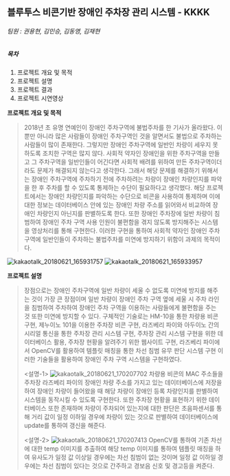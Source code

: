 ## 블루투스 비콘기반 장애인 주차장 관리 시스템 - KKKK
###### 팀원 : 권용현, 김민승, 김동영, 김재현
##### 목차

1. 프로젝트 개요 및 목적
2. 프로젝트 설명
3. 프로젝트 결과
4. 프로젝트 시연영상

**프로젝트 개요 및 목적**

> 2018년 초 유명 연예인이 장애인 주차구역에 불법주차를 한 기사가 올라왔다. 이뿐만 아니라 많은 사람들이 장애인 주차구역인 것을 알면서도 불법으로 주차하는 사람들이 많이 존재한다. 그렇지만 장애인 주차구역에 일반인 차량이 세우지 못하도록 조치한 구역은 많지 않다. 사회적 약자인 장애인을 위한 주차구역을 만들고 그 주차구역을 일반인들이 어긴다면 사회적 배려를 위하여 만든 주차구역이더라도 문제가 해결되지 않는다고 생각한다. 그래서 해당 문제를 해결하기 위해서는 장애인 주차구역에 주차하기 전에 주차하려는 차량이 장애인 차량인지를 파악을 한 후 주차를 할 수 있도록 통제하는 수단이 필요하다고 생각했다. 해당 프로젝트에서는 장애인 차량인지를 파악하는 수단으로 비콘을 사용하여 통제하며 이에 대한 정보는 데이터베이스 안에 있는 장애인 차량 주소를 읽어와서 비교하여 장애인 차량인지 아닌지를 판별하도록 한다. 또한 장애인 주차장에 일반 차량이 침범하여 장애인 주차 구역 사용 인원이 불편함을 겪지 않도록 방지해주는 시스템을 영상처리를 통해 구현한다. 이러한 구현을 통하여 사회적 약자인 장애인 주차구역에 일반인들이 주차하는 불법주차를 미연에 방지하기 위함이 과제의 목적이다. 

![kakaotalk_20180621_165931757](https://user-images.githubusercontent.com/37283217/41706307-6e52236e-7576-11e8-9ad9-e97ed6a408f6.png)
![kakaotalk_20180621_165933957](https://user-images.githubusercontent.com/37283217/41706581-1d561d48-7577-11e8-90dd-ec7ca7bca0d2.png)

**프로젝트 설명**

> 장점으로는 장애인 주차구역에 일반 차량이 세울 수 없도록 미연에 방지를 해주는 것이 가장 큰 장점이며 일반 차량이 장애인 주차 구역 옆에 세울 시 주차 라인을 침범하여 주차하여 장애인 주차 구역을 이용하는 사람들에게 불편함을 주는 것 또한 미연에 방지할 수 있다. 구체적인 기술로는 HM-10을 통한 차량용 비콘 구현, 제누이노 101을 이용한 주차장 비콘 구현, 라즈베리 파이와 아두이노 간의 시리얼 통신을 통한 주차장 관리 시스템 구현, 주차장 관리 시스템 구현을 위한 데이터베이스 활용, 주차장 현황을 알려주기 위한 웹사이트 구현, 라즈베리 파이에서 OpenCV를 활용하여 템플릿 매칭을 통한 차선 침범 유무 판단 시스템 구현 이러한 기술들을 활용하여 장애인 주차 구역 시스템을 구현하였다. 
>
> <설명-1>
> ![kakaotalk_20180621_170207702](https://user-images.githubusercontent.com/37283217/41706726-765dcc42-7577-11e8-9bf2-bedf3911b2d1.png)
> 차량용 비콘의 MAC 주소들을 주차장 라즈베리 파이의 장애인 차량 주소를 가지고 있는 데이터베이스에 저장을 하여 장애인 차량이 들어왔을 때 해당 차량이 장애인 등록 차량인지를 판별하여 시스템을 동작시킬 수 있도록 구현한다. 또한 주차장 현황을 표현하기 위한 데이터베이스 또한 존재하며 차량이 주차되어 있는지에 대한 판단은 초음파센서를 통해 거리 값이 일정 이하일 경우에 차량이 있는 것으로 판별하여 데이터베이스에 update를 통하여 갱신을 해준다. 
>
> <설명-2>
> ![kakaotalk_20180621_170207413](https://user-images.githubusercontent.com/37283217/41706738-7e330432-7577-11e8-89f5-a5a4ee2fec6f.png)
> OpenCV를 통하여 기존 차선에 대한 temp 이미지를 추출하여 해당 temp 이미지를 통하여 템플릿 매칭을 하여 유사도가 일정 값 이상일 경우에는 차선 침범이 없는 것이며 일정 값 이하일 경우에는 차선 침범이 있다는 것으로 간주하고 경보음 신호 및 경고등을 켜준다.

